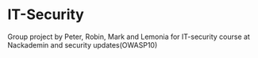 # IT-Security
Group project by Peter, Robin, Mark and Lemonia for IT-security course at Nackademin and security updates(OWASP10)


